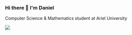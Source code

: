 ### Hi there 👋  I'm Daniel
Computer Science & Mathematics student at Ariel University

![](https://komarev.com/ghpvc/?username=daniel555666&label=PROFILE+VIEWS)
<!--
   since 6.22   **daniel555666/daniel555666** is a ✨ _special_ ✨ repository because its `README.md` (this file) appears on your GitHub profile.

Here are some ideas to get you started:

- 🔭 I’m currently working on ...
- 🌱 I’m currently learning ...
- 👯 I’m looking to collaborate on ...
- 🤔 I’m looking for help with ...
- 💬 Ask me about ...
- 📫 How to reach me: ...
- 😄 Pronouns: ...
- ⚡ Fun fact: ...
-->
